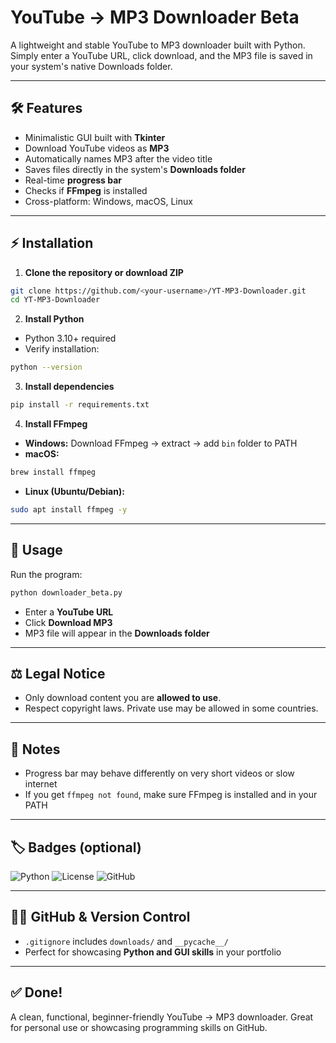 # YouTube → MP3 Downloader Beta

A lightweight and stable YouTube to MP3 downloader built with Python. Simply enter a YouTube URL, click download, and the MP3 file is saved in your system's native Downloads folder.

---

## 🛠 Features

* Minimalistic GUI built with **Tkinter**
* Download YouTube videos as **MP3**
* Automatically names MP3 after the video title
* Saves files directly in the system's **Downloads folder**
* Real-time **progress bar**
* Checks if **FFmpeg** is installed
* Cross-platform: Windows, macOS, Linux

---

## ⚡ Installation

1. **Clone the repository or download ZIP**

```bash
git clone https://github.com/<your-username>/YT-MP3-Downloader.git
cd YT-MP3-Downloader
```

2. **Install Python**

* Python 3.10+ required
* Verify installation:

```bash
python --version
```

3. **Install dependencies**

```bash
pip install -r requirements.txt
```

4. **Install FFmpeg**

* **Windows:** Download FFmpeg → extract → add `bin` folder to PATH
* **macOS:**

```bash
brew install ffmpeg
```

* **Linux (Ubuntu/Debian):**

```bash
sudo apt install ffmpeg -y
```

---

## 🚀 Usage

Run the program:

```bash
python downloader_beta.py
```

* Enter a **YouTube URL**
* Click **Download MP3**
* MP3 file will appear in the **Downloads folder**

---


## ⚖️ Legal Notice

* Only download content you are **allowed to use**.
* Respect copyright laws. Private use may be allowed in some countries.

---

## 🔧 Notes

* Progress bar may behave differently on very short videos or slow internet
* If you get `ffmpeg not found`, make sure FFmpeg is installed and in your PATH

---

## 🏷 Badges (optional)

![Python](https://img.shields.io/badge/python-3.10%2B-blue)
![License](https://img.shields.io/badge/license-MIT-green)
![GitHub](https://img.shields.io/badge/GitHub-Project-black)

---

## 👨‍💻 GitHub & Version Control

* `.gitignore` includes `downloads/` and `__pycache__/`
* Perfect for showcasing **Python and GUI skills** in your portfolio

---

## ✅ Done!

A clean, functional, beginner-friendly YouTube → MP3 downloader. Great for personal use or showcasing programming skills on GitHub.

